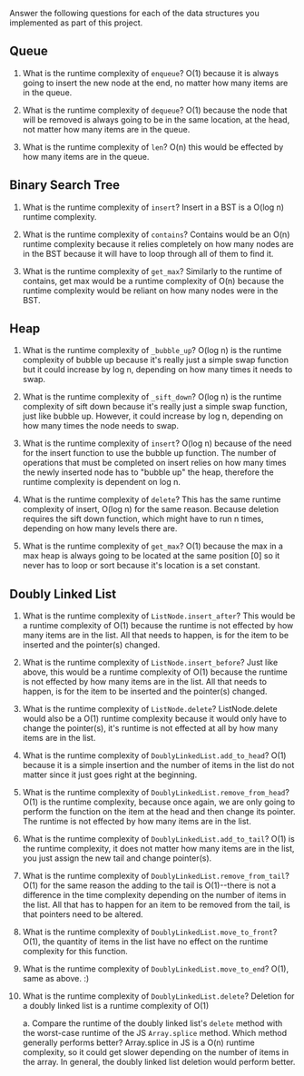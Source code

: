 Answer the following questions for each of the data structures you implemented as part of this project.

## Queue

1. What is the runtime complexity of `enqueue`?
    O(1) because it is always going to insert the new
    node at the end, no matter how many items are in 
    the queue.

2. What is the runtime complexity of `dequeue`?
    O(1) because the node that will be removed is 
    always going to be in the same location, at the head,
    not matter how many items are in the queue. 

3. What is the runtime complexity of `len`?
    O(n) this would be effected by how many items are
    in the queue.

## Binary Search Tree

1. What is the runtime complexity of `insert`?
    Insert in a BST is a O(log n) runtime complexity.

2. What is the runtime complexity of `contains`?
    Contains would be an O(n) runtime complexity because
    it relies completely on how many nodes are in the BST
    because it will have to loop through all of them to find it.

3. What is the runtime complexity of `get_max`? 
    Similarly to the runtime of contains, get max would be a
    runtime complexity of O(n) because the runtime complexity
    would be reliant on how many nodes were in the BST.

## Heap

1. What is the runtime complexity of `_bubble_up`?
    O(log n) is the runtime complexity of bubble up because it's really just
    a simple swap function but it could increase by log n, depending on how many
    times it needs to swap.

2. What is the runtime complexity of `_sift_down`?
    O(log n) is the runtime complexity of sift down because it's really just
    a simple swap function, just like bubble up. However, it could increase by log n, 
    depending on how many times the node needs to swap.

3. What is the runtime complexity of `insert`?
    O(log n) because of the need for the insert function to use the
    bubble up function. The number of operations that must be completed
    on insert relies on how many times the newly inserted node has to
    "bubble up" the heap, therefore the runtime complexity is dependent on log n.

4. What is the runtime complexity of `delete`?
    This has the same runtime complexity of insert, O(log n) for the same reason.
    Because deletion requires the sift down function, which might have to run n
    times, depending on how many levels there are.

5. What is the runtime complexity of `get_max`?
    O(1) because the max in a max heap is always going to be located 
    at the same position [0] so it never has to loop or sort because it's
    location is a set constant.

## Doubly Linked List

1. What is the runtime complexity of `ListNode.insert_after`?
    This would be a runtime complexity of O(1) because the runtime
    is not effected by how many items are in the list. All that needs
    to happen, is for the item to be inserted and the pointer(s) changed.

2. What is the runtime complexity of `ListNode.insert_before`?
    Just like above, this would be a runtime complexity of O(1) because
    the runtime is not effected by how many items are in the list. 
    All that needs to happen, is for the item to be inserted and 
    the pointer(s) changed.

3. What is the runtime complexity of `ListNode.delete`?
    ListNode.delete would also be a O(1) runtime complexity because
    it would only have to change the pointer(s), it's runtime is not
    effected at all by how many items are in the list.

4. What is the runtime complexity of `DoublyLinkedList.add_to_head`?
    O(1) because it is a simple insertion and the number of items in
    the list do not matter since it just goes right at the beginning.

5. What is the runtime complexity of `DoublyLinkedList.remove_from_head`?
    O(1) is the runtime complexity, because once again, we are only going 
    to perform the function on the item at the head and then change its
    pointer. The runtime is not effected by how many items are in the list.

6. What is the runtime complexity of `DoublyLinkedList.add_to_tail`?
    O(1) is the runtime complexity, it does not matter how many items are in
    the list, you just assign the new tail and change pointer(s).

7. What is the runtime complexity of `DoublyLinkedList.remove_from_tail`?
    O(1) for the same reason the adding to the tail is O(1)--there is not
    a difference in the time complexity depending on the number of items in
    the list. All that has to happen for an item to be removed from the
    tail, is that pointers need to be altered.

8. What is the runtime complexity of `DoublyLinkedList.move_to_front`?
    O(1), the quantity of items in the list have no effect on the 
    runtime complexity for this function.

9. What is the runtime complexity of `DoublyLinkedList.move_to_end`?
    O(1), same as above. :)

10. What is the runtime complexity of `DoublyLinkedList.delete`?
    Deletion for a doubly linked list is a runtime complexity of O(1)

    a. Compare the runtime of the doubly linked list's `delete` method with the worst-case runtime of the JS `Array.splice` method. Which method generally performs better?
        Array.splice in JS is a O(n) runtime complexity, so it could get 
        slower depending on the number of items in the array. In general,
        the doubly linked list deletion would perform better.